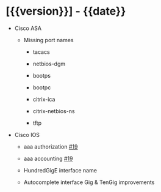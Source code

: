 # [{{version}}] - {{date}}

* Cisco ASA

    * Missing port names

        * tacacs

        * netbios-dgm

        * bootps

        * bootpc

        * citrix-ica

        * citrix-netbios-ns

        * tftp

* Cisco IOS

    * aaa authorization [#19](https://github.com/heyglen/network_tech/issues/19)

    * aaa accounting [#19](https://github.com/heyglen/network_tech/issues/19)

    * HundredGigE interface name

    * Autocomplete interface Gig & TenGig improvements
